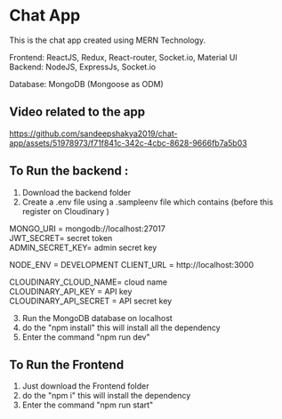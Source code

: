 
# Chat App

This is the chat app created using MERN Technology.

Frontend: ReactJS, Redux, React-router, Socket.io, Material UI    
Backend: NodeJS, ExpressJs, Socket.io

Database: MongoDB (Mongoose as ODM)

## Video related to the app

https://github.com/sandeepshakya2019/chat-app/assets/51978973/f71f841c-342c-4cbc-8628-9666fb7a5b03

## To Run the backend : 

1) Download the backend folder
2) Create a .env file using a .sampleenv file which contains 
   (before this register on Cloudinary )
  
MONGO_URI = mongodb://localhost:27017  
JWT_SECRET= secret token  
ADMIN_SECRET_KEY= admin secret key

NODE_ENV = DEVELOPMENT
CLIENT_URL = http://localhost:3000

CLOUDINARY_CLOUD_NAME= cloud name   
CLOUDINARY_API_KEY = API key    
CLOUDINARY_API_SECRET =  API secret key

3) Run the MongoDB database on localhost
4) do the "npm install" this will install all the dependency
5) Enter the command "npm run dev" 

## To Run the Frontend

1) Just download the Frontend folder
2) do the "npm i" this will install the dependency
3) Enter the command "npm run start" 



